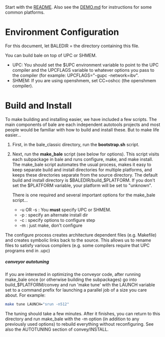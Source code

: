 Start with the [README](README.md). Also see the [DEMO.md](DEMO.md) for instructions for some common platforms.

# Environment Configuration

For this document, let BALEDIR = the directory containing this file.

You can build bale on top of UPC or SHMEM. 

- UPC:   You should set the $UPC environment variable to point to the UPC compiler and 
        the UPCFLAGS variable to whatever options you pass to the compiler (for example:
        UPCFLAGS="-gupc -network=ibv".
- SHMEM: If you are using openshmem, set CC=oshcc (the openshmem compiler).


# Build and Install

To make building and installing easier, we have included a few scripts. The main components of bale are each independent autotools projects and most people would be familiar with how to build and install these. But to make life easier...

1. First, in the bale_classic directory, run the **bootstrap.sh** script.

2. Next, run the **make_bale** script (see below for options). This script visits each subpackage in bale and runs configure, make, and make install. The make_bale script automates the usual process, makes it easy to keep separate build and install directories for multiple platforms, and keeps these directories separate from the source directory. The default build and install directory is $BALEDIR/build_$PLATFORM. If you don't set the $PLATFORM variable, your platform will be set to "unknown". 

   There is one required and several important options for the make_bale script...

	- -u OR -s : You **must** specify UPC or SHMEM.
	- -p : specify an alternate install dir
	- -c : specify options to configure step
	- -m : just make, don't configure

The configure process creates architecture dependent files (e.g. Makefile) and creates symbolic links back to the source. This allows us to rename files to satisfy various compilers (e.g. 
some compilers require that UPC programs end in .upc)

##### conveyor autotuning

If you are interested in optimizing the conveyor code, after running make_bale
once (or otherwise building the subpackages) go into build_$PLATFORM/convey
and run 'make tune' with the LAUNCH variable set to a command prefix for
launching a parallel job of a size you care about.  For example:

```bash
make tune LAUNCH="srun -n512"
```

The tuning should take a few minutes.  After it finishes, you can return to
this directory and run make_bale with the -m option (in addition to any
previously used options) to rebuild everything without reconfiguring.  See
also the AUTOTUNING section of convey/INSTALL.